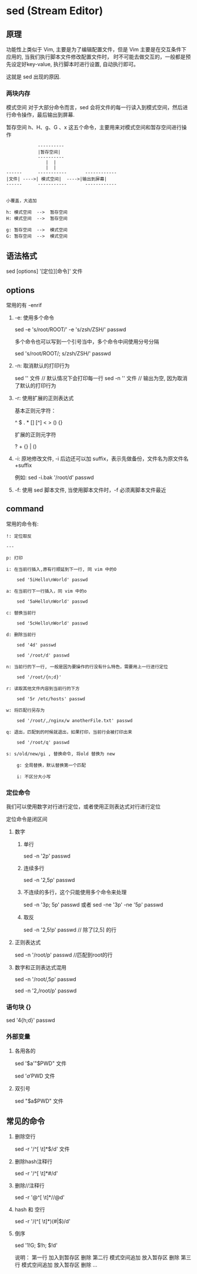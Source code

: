 # sed (Stream Editor)

## 原理

功能性上类似于 Vim, 主要是为了编辑配置文件，但是 Vim 主要是在交互条件下应用的, 当我们执行脚本文件修改配置文件时，
时不可能去做交互的，一般都是预先设定好key-value, 执行脚本时进行设置, 自动执行即可。

这就是 sed 出现的原因.


### 两块内存

模式空间
    对于大部分命令而言，sed 会将文件的每一行读入到模式空间，然后进行命令操作，最后输出到屏幕.

暂存空间
    h、H、g、G 、x 这五个命令，主要用来对模式空间和暂存空间进行操作
    


                ---------- 
                |暂存空间|
                ---------- 
                   |  |
                   |  |
    ------      -----------       ------------
    |文件| ---->| 模式空间|  ---->|输出到屏幕|
    ------      -----------       ------------


    小覆盖，大追加

    h: 模式空间  -->  暂存空间
    H: 模式空间  -->  暂存空间

    g: 暂存空间  -->  模式空间
    G: 暂存空间  -->  模式空间


## 语法格式

sed [options] '[定位][命令]' 文件


## options

常用的有 -enrif

1. -e: 使用多个命令

    sed -e 's/root/ROOT/' -e 's/zsh/ZSH/' passwd

    多个命令也可以写到一个引号当中，多个命令中间使用分号分隔

    sed 's/root/ROOT/; s/zsh/ZSH/' passwd


1. -n: 取消默认的打印行为

    sed '' 文件     // 默认情况下会打印每一行
    sed -n '' 文件  // 输出为空, 因为取消了默认的打印行为
    

1. -r: 使用扩展的正则表达式

    基本正则元字符：

    ^ $ . * [] [^] \< \> \(\) \{\}


    扩展的正则元字符

    ? + {} | ()

1. -i: 原地修改文件, -i 后边还可以加 suffix，表示先做备份，文件名为原文件名+suffix
    
    例如:
        sed -i.bak '/root/d' passwd

1. -f: 使用 sed 脚本文件, 当使用脚本文件时，-f 必须离脚本文件最近


## command

常用的命令有:

    !: 定位取反

    ---

    p: 打印

    i: 在当前行插入,原有行顺延到下一行, 同 vim 中的O
        
        sed '5iHello\nWorld' passwd

    a: 在当前行下一行插入，同 vim 中的o

        sed '5aHello\nWorld' passwd

    c: 替换当前行

        sed '5cHello\nWorld' passwd

    d: 删除当前行

        sed '4d' passwd

        sed '/root/d' passwd

    n: 当前行的下一行, 一般是因为要操作的行没有什么特色，需要用上一行进行定位

        sed '/root/{n;d}'

    r: 读取其他文件内容到当前行的下方
        
        sed '5r /etc/hosts' passwd

    w: 将匹配行另存为

        sed '/root/,/nginx/w anotherFile.txt' passwd

    q: 退出，匹配到的时候就退出，如果打印，当前行会被打印出来

        sed '/root/q' passwd

    s: s/old/new/gi , 替换命令, 将old 替换为 new

        g: 全局替换，默认替换第一个匹配

        i: 不区分大小写


### 定位命令

我们可以使用数字对行进行定位，或者使用正则表达式对行进行定位

定位命令是闭区间

1. 数字
    1. 单行
        
        sed -n '2p' passwd

    1. 连续多行

        sed -n '2,5p' passwd

    1. 不连续的多行，这个只能使用多个命令来处理
        
        sed -n '3p; 5p' passwd 或者
        sed -ne '3p' -ne '5p' passwd

    1. 取反

        sed -n '2,5!p' passwd       // 除了[2,5] 的行


1. 正则表达式

    sed -n '/root/p' passwd         //匹配到root的行

1. 数字和正则表达式混用

    sed -n '/root/,5p' passwd

    sed -n '2,/root/p' passwd


### 语句块 {}

sed '4{h;d}' passwd


### 外部变量

1. 各用各的
    
    sed '$a'"$PWD" 文件

    sed '$a'$PWD 文件

1. 双引号

    sed "\$a$PWD" 文件



## 常见的命令

1. 删除空行

    sed -r '/^[ \t]*$/d' 文件

1. 删除hash注释行

    sed -r '/^[ \t]*#/d'

1. 删除//注释行

    sed -r '@^[ \t]*//@d'

1. hash 和 空行

    sed -r '/(^[ \t]*)(#|$)/d' 

1. 倒序

    sed '1!G; $!h; $!d'

    说明：
    第一行  加入到暂存区    删除
    第二行  模式空间追加    放入暂存区    删除
    第三行  模式空间追加    放入暂存区    删除
    ...
